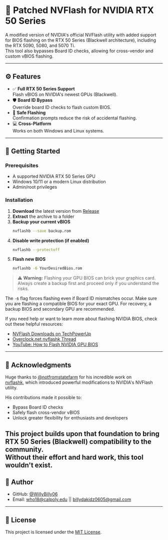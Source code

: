 # 🔧 Patched NVFlash for NVIDIA RTX 50 Series

A modified version of NVIDIA's official NVFlash utility with added support for BIOS flashing on the RTX 50 Series (Blackwell architecture), including the RTX 5090, 5080, and 5070 Ti.  
This tool also bypasses Board ID checks, allowing for cross-vendor and custom vBIOS flashing.

---

## ⚙️ Features

- ✅ **Full RTX 50 Series Support**  
  Flash vBIOS on NVIDIA's newest GPUs (Blackwell).
- 🛡️ **Board ID Bypass**  
  Override board ID checks to flash custom BIOS.
- 🔐 **Safe Flashing**  
  Confirmation prompts reduce the risk of accidental flashing.
- 💻 **Cross-Platform**  
  Works on both Windows and Linux systems.

---

## 🚀 Getting Started

### Prerequisites

- A supported NVIDIA RTX 50 Series GPU
- Windows 10/11 or a modern Linux distribution
- Admin/root privileges

### Installation

1. **Download** the latest version from [Release](https://github.com/WillyBilly06/NVFLASH/releases/tag/Release)
2. **Extract** the archive to a folder
3. **Backup your current vBIOS**
   ```bash
   nvflashb --save backup.rom
   ```
4. **Disable write protection (if enabled)**
   ```bash
   nvflashb --protectoff
   ```
5. **Flash new BIOS**
   ```bash
   nvflashb -6 YourDesiredBios.rom
   ```

> ⚠️ **Warning:** Flashing your GPU BIOS can brick your graphics card. Always create a backup first and proceed only if you understand the risks.

The `-6` flag forces flashing even if Board ID mismatches occur. Make sure you are flashing a compatible BIOS for your exact GPU. For recovery, a backup BIOS and secondary GPU are recommended.

If you need help or want to learn more about flashing NVIDIA BIOS, check out these helpful resources:

- [NVFlash Downloads on TechPowerUp](https://www.techpowerup.com/download/nvidia-nvflash/)
- [Overclock.net nvflashk Thread](https://www.overclock.net/threads/nvflashk-flash-any-bios-to-nvidia-gpus-safe-board-id-bypass-up-to-4xxx-series-including-founders-edition-cards.1807438/)
- [YouTube: How to Flash NVIDIA GPU BIOS](https://www.youtube.com/watch?v=BnBbfaQayFo)

---
## 🙌 Acknowledgments

Huge thanks to [@notfromstatefarm](https://github.com/notfromstatefarm) for his incredible work on  
[nvflashk](https://github.com/notfromstatefarm/nvflashk), which introduced powerful modifications to NVIDIA's NVFlash utility.

His contributions made it possible to:

- Bypass Board ID checks
- Safely flash cross-vendor vBIOS
- Unlock greater flexibility for enthusiasts and developers

This project builds upon that foundation to bring **RTX 50 Series (Blackwell)** compatibility to the community.  
Without their effort and hard work, this tool wouldn't exist.
---
## 👤 Author
- GitHub: [@WillyBilly06](https://github.com/WillyBilly06)  
- Email: who18@calpoly.edu || billydakidz0605@gmail.com
---

## 📄 License

This project is licensed under the [MIT License](LICENSE).

